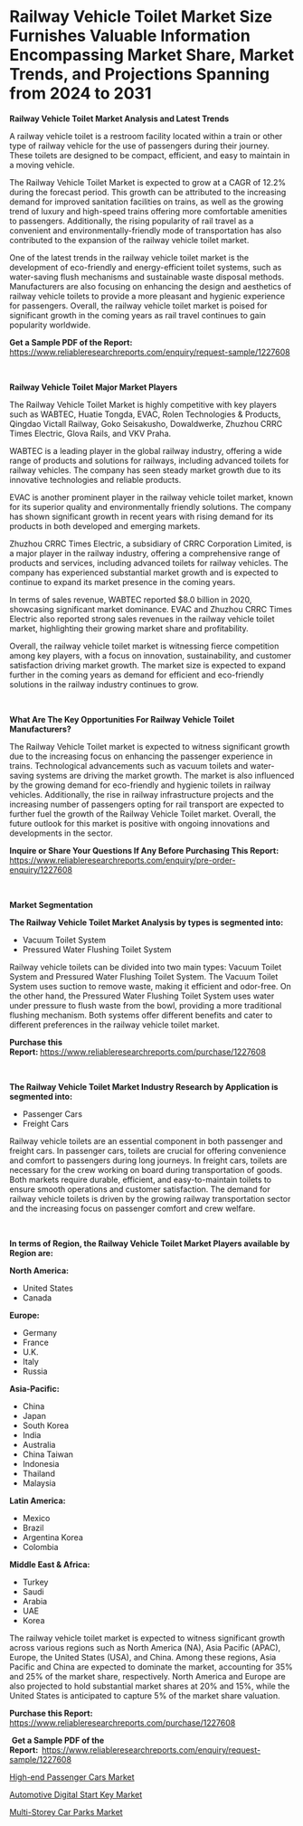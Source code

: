 <p><h1>Railway Vehicle Toilet Market Size Furnishes Valuable Information Encompassing Market Share, Market Trends, and Projections Spanning from 2024 to 2031</h1></p><p><strong>Railway Vehicle Toilet Market Analysis and Latest Trends</strong></p>
<p><p>A railway vehicle toilet is a restroom facility located within a train or other type of railway vehicle for the use of passengers during their journey. These toilets are designed to be compact, efficient, and easy to maintain in a moving vehicle.</p><p>The Railway Vehicle Toilet Market is expected to grow at a CAGR of 12.2% during the forecast period. This growth can be attributed to the increasing demand for improved sanitation facilities on trains, as well as the growing trend of luxury and high-speed trains offering more comfortable amenities to passengers. Additionally, the rising popularity of rail travel as a convenient and environmentally-friendly mode of transportation has also contributed to the expansion of the railway vehicle toilet market.</p><p>One of the latest trends in the railway vehicle toilet market is the development of eco-friendly and energy-efficient toilet systems, such as water-saving flush mechanisms and sustainable waste disposal methods. Manufacturers are also focusing on enhancing the design and aesthetics of railway vehicle toilets to provide a more pleasant and hygienic experience for passengers. Overall, the railway vehicle toilet market is poised for significant growth in the coming years as rail travel continues to gain popularity worldwide.</p></p>
<p><strong>Get a Sample PDF of the Report:&nbsp;</strong> <a href="https://www.reliableresearchreports.com/enquiry/request-sample/1227608">https://www.reliableresearchreports.com/enquiry/request-sample/1227608</a></p>
<p>&nbsp;</p>
<p><strong>Railway Vehicle Toilet Major Market Players</strong></p>
<p><p>The Railway Vehicle Toilet Market is highly competitive with key players such as WABTEC, Huatie Tongda, EVAC, Rolen Technologies & Products, Qingdao Victall Railway, Goko Seisakusho, Dowaldwerke, Zhuzhou CRRC Times Electric, Glova Rails, and VKV Praha. </p><p>WABTEC is a leading player in the global railway industry, offering a wide range of products and solutions for railways, including advanced toilets for railway vehicles. The company has seen steady market growth due to its innovative technologies and reliable products.</p><p>EVAC is another prominent player in the railway vehicle toilet market, known for its superior quality and environmentally friendly solutions. The company has shown significant growth in recent years with rising demand for its products in both developed and emerging markets.</p><p>Zhuzhou CRRC Times Electric, a subsidiary of CRRC Corporation Limited, is a major player in the railway industry, offering a comprehensive range of products and services, including advanced toilets for railway vehicles. The company has experienced substantial market growth and is expected to continue to expand its market presence in the coming years.</p><p>In terms of sales revenue, WABTEC reported $8.0 billion in 2020, showcasing significant market dominance. EVAC and Zhuzhou CRRC Times Electric also reported strong sales revenues in the railway vehicle toilet market, highlighting their growing market share and profitability.</p><p>Overall, the railway vehicle toilet market is witnessing fierce competition among key players, with a focus on innovation, sustainability, and customer satisfaction driving market growth. The market size is expected to expand further in the coming years as demand for efficient and eco-friendly solutions in the railway industry continues to grow.</p></p>
<p>&nbsp;</p>
<p><strong>What Are The Key Opportunities For Railway Vehicle Toilet Manufacturers?</strong></p>
<p><p>The Railway Vehicle Toilet market is expected to witness significant growth due to the increasing focus on enhancing the passenger experience in trains. Technological advancements such as vacuum toilets and water-saving systems are driving the market growth. The market is also influenced by the growing demand for eco-friendly and hygienic toilets in railway vehicles. Additionally, the rise in railway infrastructure projects and the increasing number of passengers opting for rail transport are expected to further fuel the growth of the Railway Vehicle Toilet market. Overall, the future outlook for this market is positive with ongoing innovations and developments in the sector.</p></p>
<p><strong>Inquire or Share Your Questions If Any Before Purchasing This Report:</strong> <a href="https://www.reliableresearchreports.com/enquiry/pre-order-enquiry/1227608">https://www.reliableresearchreports.com/enquiry/pre-order-enquiry/1227608</a></p>
<p>&nbsp;</p>
<p><strong>Market Segmentation</strong></p>
<p><strong>The Railway Vehicle Toilet Market Analysis by types is segmented into:</strong></p>
<p><ul><li>Vacuum Toilet System</li><li>Pressured Water Flushing Toilet System</li></ul></p>
<p><p>Railway vehicle toilets can be divided into two main types: Vacuum Toilet System and Pressured Water Flushing Toilet System. The Vacuum Toilet System uses suction to remove waste, making it efficient and odor-free. On the other hand, the Pressured Water Flushing Toilet System uses water under pressure to flush waste from the bowl, providing a more traditional flushing mechanism. Both systems offer different benefits and cater to different preferences in the railway vehicle toilet market.</p></p>
<p><strong>Purchase this Report:&nbsp;</strong><a href="https://www.reliableresearchreports.com/purchase/1227608">https://www.reliableresearchreports.com/purchase/1227608</a></p>
<p>&nbsp;</p>
<p><strong>The Railway Vehicle Toilet Market Industry Research by Application is segmented into:</strong></p>
<p><ul><li>Passenger Cars</li><li>Freight Cars</li></ul></p>
<p><p>Railway vehicle toilets are an essential component in both passenger and freight cars. In passenger cars, toilets are crucial for offering convenience and comfort to passengers during long journeys. In freight cars, toilets are necessary for the crew working on board during transportation of goods. Both markets require durable, efficient, and easy-to-maintain toilets to ensure smooth operations and customer satisfaction. The demand for railway vehicle toilets is driven by the growing railway transportation sector and the increasing focus on passenger comfort and crew welfare.</p></p>
<p>&nbsp;</p>
<p><strong>In terms of Region, the Railway Vehicle Toilet Market Players available by Region are:</strong></p>
<p>
    <p> <strong> North America: </strong>
        <ul>
            <li>United States</li>
            <li>Canada</li>
        </ul>
        </p> 
    <p> <strong> Europe: </strong>
        <ul>
            <li>Germany</li>
            <li>France</li>
            <li>U.K.</li>
            <li>Italy</li>
            <li>Russia</li>
        </ul>
        </p> 
    <p> <strong> Asia-Pacific: </strong>
        <ul>
            <li>China</li>
            <li>Japan</li>
            <li>South Korea</li>
            <li>India</li>
            <li>Australia</li>
            <li>China Taiwan</li>
            <li>Indonesia</li>
            <li>Thailand</li>
            <li>Malaysia</li>
        </ul>
        </p> 
    <p> <strong> Latin America: </strong>
        <ul>
            <li>Mexico</li>
            <li>Brazil</li>
            <li>Argentina Korea</li>
            <li>Colombia</li>
        </ul>
        </p> 
    <p> <strong> Middle East & Africa: </strong>
        <ul>
            <li>Turkey</li>
            <li>Saudi</li>
            <li>Arabia</li>
            <li>UAE</li>
            <li>Korea</li>
        </ul>
    </p>
    </p>
<p><p>The railway vehicle toilet market is expected to witness significant growth across various regions such as North America (NA), Asia Pacific (APAC), Europe, the United States (USA), and China. Among these regions, Asia Pacific and China are expected to dominate the market, accounting for 35% and 25% of the market share, respectively. North America and Europe are also projected to hold substantial market shares at 20% and 15%, while the United States is anticipated to capture 5% of the market share valuation.</p></p>
<p><strong>Purchase this Report: </strong><a href="https://www.reliableresearchreports.com/purchase/1227608">https://www.reliableresearchreports.com/purchase/1227608</a></p>
<p>&nbsp;<strong>Get a Sample PDF of the Report:&nbsp;&nbsp;</strong><a href="https://www.reliableresearchreports.com/enquiry/request-sample/1227608">https://www.reliableresearchreports.com/enquiry/request-sample/1227608</a></p>
<p><strong></strong></p>
<p><p><a href="https://github.com/yemakinde/Market-Research-Report-List-1/blob/main/high-end-passenger-cars-market.md">High-end Passenger Cars Market</a></p><p><a href="https://github.com/jsmusil/Market-Research-Report-List-2/blob/main/automotive-digital-start-key-market.md">Automotive Digital Start Key Market</a></p><p><a href="https://github.com/bmorecock/Market-Research-Report-List-2/blob/main/multi-storey-car-parks-market.md">Multi-Storey Car Parks Market</a></p></p>